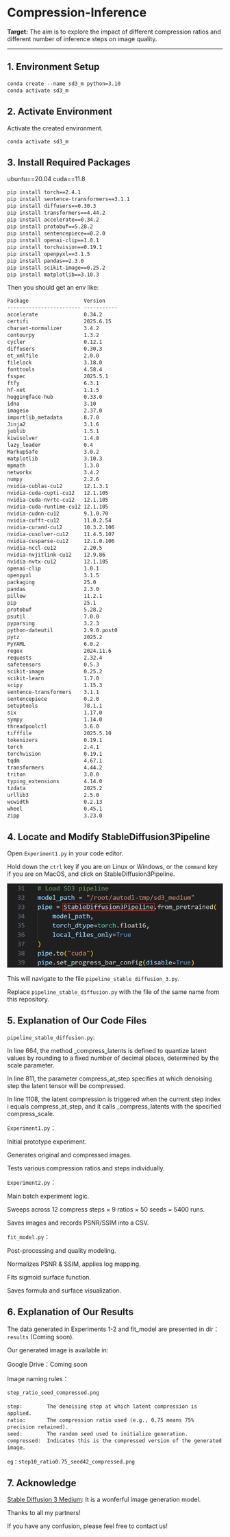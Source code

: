 # Compression-Inference

**Target:** The aim is to explore the impact of different compression ratios and different number of inference steps on image quality.

---

## 1. Environment Setup

```shell
conda create --name sd3_m python=3.10
conda activate sd3_m
```

## 2. Activate Environment

Activate the created environment.

```shell
conda activate sd3_m
```

## 3. Install Required Packages

ubuntu==20.04  cuda==11.8
```shell
pip install torch==2.4.1
pip install sentence-transformers==3.1.1
pip install diffusers==0.30.3
pip install transformers==4.44.2
pip install accelerate==0.34.2
pip install protobuf==5.28.2
pip install sentencepiece==0.2.0
pip install openai-clip==1.0.1
pip install torchvision==0.19.1
pip install openpyxl==3.1.5
pip install pandas==2.3.0
pip install scikit-image==0.25.2
pip install matplotlib==3.10.3
```

Then you should get an env like:
```shell
Package                  Version    
------------------------ -----------
accelerate               0.34.2
certifi                  2025.6.15
charset-normalizer       3.4.2
contourpy                1.3.2
cycler                   0.12.1
diffusers                0.30.3
et_xmlfile               2.0.0
filelock                 3.18.0
fonttools                4.58.4
fsspec                   2025.5.1
ftfy                     6.3.1
hf-xet                   1.1.5
huggingface-hub          0.33.0
idna                     3.10
imageio                  2.37.0
importlib_metadata       8.7.0
Jinja2                   3.1.6
joblib                   1.5.1
kiwisolver               1.4.8
lazy_loader              0.4
MarkupSafe               3.0.2
matplotlib               3.10.3
mpmath                   1.3.0
networkx                 3.4.2
numpy                    2.2.6
nvidia-cublas-cu12       12.1.3.1
nvidia-cuda-cupti-cu12   12.1.105
nvidia-cuda-nvrtc-cu12   12.1.105
nvidia-cuda-runtime-cu12 12.1.105
nvidia-cudnn-cu12        9.1.0.70
nvidia-cufft-cu12        11.0.2.54
nvidia-curand-cu12       10.3.2.106
nvidia-cusolver-cu12     11.4.5.107
nvidia-cusparse-cu12     12.1.0.106
nvidia-nccl-cu12         2.20.5
nvidia-nvjitlink-cu12    12.9.86
nvidia-nvtx-cu12         12.1.105
openai-clip              1.0.1
openpyxl                 3.1.5
packaging                25.0
pandas                   2.3.0
pillow                   11.2.1
pip                      25.1
protobuf                 5.28.2
psutil                   7.0.0
pyparsing                3.2.3
python-dateutil          2.9.0.post0
pytz                     2025.2
PyYAML                   6.0.2
regex                    2024.11.6
requests                 2.32.4
safetensors              0.5.3
scikit-image             0.25.2
scikit-learn             1.7.0
scipy                    1.15.3
sentence-transformers    3.1.1
sentencepiece            0.2.0
setuptools               78.1.1
six                      1.17.0
sympy                    1.14.0
threadpoolctl            3.6.0
tifffile                 2025.5.10
tokenizers               0.19.1
torch                    2.4.1
torchvision              0.19.1
tqdm                     4.67.1
transformers             4.44.2
triton                   3.0.0       
typing_extensions        4.14.0
tzdata                   2025.2
urllib3                  2.5.0
wcwidth                  0.2.13
wheel                    0.45.1
zipp                     3.23.0
```
## 4. Locate and Modify StableDiffusion3Pipeline
Open `Experiment1.py` in your code editor.

Hold down the `ctrl` key if you are on Linux or Windows, or the `command` key if you are on MacOS, and click on StableDiffusion3Pipeline.

![image](/readme/Experiment1_code.png)

This will navigate to the file `pipeline_stable_diffusion_3.py`.

Replace `pipeline_stable_diffusion.py` with the file of the same name from this repository.

## 5. Explanation of Our Code Files

`pipeline_stable_diffusion.py`: 

In line 664, the method _compress_latents is defined to quantize latent values by rounding to a fixed number of decimal places, determined by the scale parameter.

In line 811, the parameter compress_at_step specifies at which denoising step the latent tensor will be compressed.

In line 1108, the latent compression is triggered when the current step index i equals compress_at_step, and it calls _compress_latents with the specified compress_scale.

`Experiment1.py`：

Initial prototype experiment.

Generates original and compressed images.

Tests various compression ratios and steps individually.

`Experiment2.py`：

Main batch experiment logic.

Sweeps across 12 compress steps × 9 ratios × 50 seeds = 5400 runs.

Saves images and records PSNR/SSIM into a CSV.

`fit_model.py`：

Post-processing and quality modeling.

Normalizes PSNR & SSIM, applies log mapping.

Fits sigmoid surface function.

Saves formula and surface visualization.

## 6. Explanation of Our Results

The data generated in Experiments 1-2 and fit_model are presented in dir：`results` (Coming soon).

Our generated image is available in:

Google Drive：Coming soon

Image naming rules：

```shell
step_ratio_seed_compressed.png

step:        The denoising step at which latent compression is applied.
ratio:       The compression ratio used (e.g., 0.75 means 75% precision retained).
seed:        The random seed used to initialize generation.
compressed:  Indicates this is the compressed version of the generated image.

eg：step10_ratio0.75_seed42_compressed.png
```
## 7. Acknowledge

[Stable Diffusion 3 Medium](https://huggingface.co/stabilityai/stable-diffusion-3-medium-diffusers/tree/main): It is a wonferful image generation model.

Thanks to all my partners!

If you have any confusion, please feel free to contact us!
